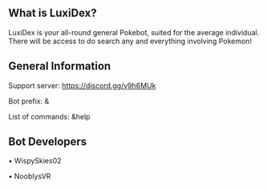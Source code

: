 ## What is LuxiDex?

LuxiDex is your all-round general Pokebot, suited for the average individual. There will be access to do search any and everything involving Pokemon!

## General Information

Support server: https://discord.gg/y9h6MUk

Bot prefix: &

List of commands: &help

## Bot Developers

• WispySkies02

• NooblysVR